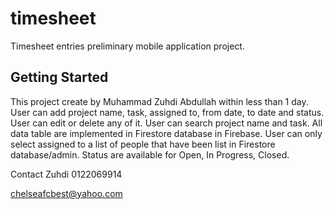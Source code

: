 # timesheet

Timesheet entries preliminary mobile application project.

## Getting Started

This project create by Muhammad Zuhdi Abdullah within less than 1 day.
User can add project name, task, assigned to, from date, to date and status.
User can edit or delete any of it.
User can search project name and task.
All data table are implemented in Firestore database in Firebase.
User can only select assigned to a list of people that have been list in Firestore database/admin.
Status are available for Open, In Progress, Closed.

Contact Zuhdi 0122069914

chelseafcbest@yahoo.com